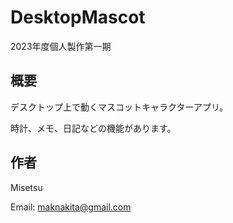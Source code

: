 # DesktopMascot

2023年度個人製作第一期

## 概要

デスクトップ上で動くマスコットキャラクターアプリ。

時計、メモ、日記などの機能があります。

## 作者

Misetsu

Email: maknakita@gmail.com

